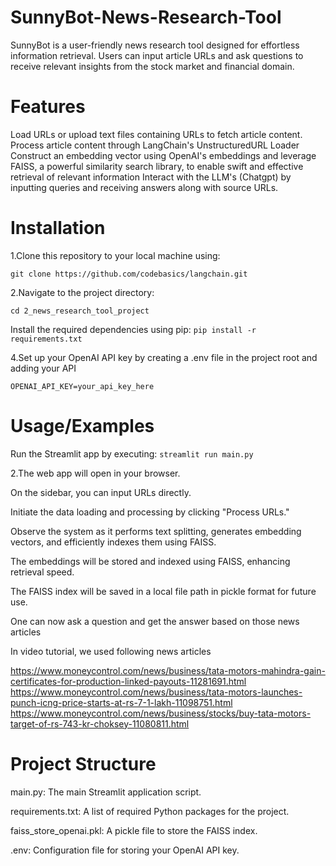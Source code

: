 # SunnyBot-News-Research-Tool
SunnyBot is a user-friendly news research tool designed for effortless information retrieval. Users can input article URLs and ask questions to receive relevant insights from the stock market and financial domain.
# Features
Load URLs or upload text files containing URLs to fetch article content.
Process article content through LangChain's UnstructuredURL Loader
Construct an embedding vector using OpenAI's embeddings and leverage FAISS, a powerful similarity search library, to enable swift and effective retrieval of relevant information
Interact with the LLM's (Chatgpt) by inputting queries and receiving answers along with source URLs.

# Installation

1.Clone this repository to your local machine using:

  `git clone https://github.com/codebasics/langchain.git`
  
2.Navigate to the project directory:

  `cd 2_news_research_tool_project`
  
Install the required dependencies using pip:
  `pip install -r requirements.txt`
  
4.Set up your OpenAI API key by creating a .env file in the project root and adding your API

  `OPENAI_API_KEY=your_api_key_here`

# Usage/Examples
Run the Streamlit app by executing:
 `streamlit run main.py`

2.The web app will open in your browser.

On the sidebar, you can input URLs directly.

Initiate the data loading and processing by clicking "Process URLs."

Observe the system as it performs text splitting, generates embedding vectors, and efficiently indexes them using FAISS.

The embeddings will be stored and indexed using FAISS, enhancing retrieval speed.

The FAISS index will be saved in a local file path in pickle format for future use.

One can now ask a question and get the answer based on those news articles

In video tutorial, we used following news articles

https://www.moneycontrol.com/news/business/tata-motors-mahindra-gain-certificates-for-production-linked-payouts-11281691.html
https://www.moneycontrol.com/news/business/tata-motors-launches-punch-icng-price-starts-at-rs-7-1-lakh-11098751.html
https://www.moneycontrol.com/news/business/stocks/buy-tata-motors-target-of-rs-743-kr-choksey-11080811.html

# Project Structure
main.py: The main Streamlit application script.

requirements.txt: A list of required Python packages for the project.

faiss_store_openai.pkl: A pickle file to store the FAISS index.

.env: Configuration file for storing your OpenAI API key.
